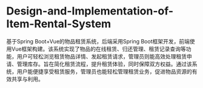 # Design-and-Implementation-of-Item-Rental-System
基于Spring Boot+Vue的物品租赁系统，后端采用Spring Boot框架开发，前端使用Vue框架构建。该系统实现了物品的在线租赁、归还管理、租赁记录查询等功能，用户可轻松浏览租赁物品详情、发起租赁请求，管理员则能高效处理租赁申请、管理库存。旨在简化租赁流程，提升租赁体验，同时保障双方权益。通过该系统，用户能便捷享受租赁服务，管理员也能轻松管理租赁业务，促进物品资源的有效共享与利用。
